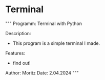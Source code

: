 # Terminal

""" Programm: Terminal with Python

Description:
- This program is a simple terminal I made.

Features:
- find out!

Author: Moritz Date: 2.04.2024 """

